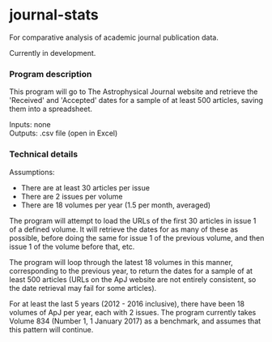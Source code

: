 # journal-stats
For comparative analysis of academic journal publication data.

Currently in development.  
  
### Program description ###
This program will go to The Astrophysical Journal website and retrieve the 'Received' and 'Accepted' dates for a sample of at least 500 articles, saving them into a spreadsheet.

Inputs: none  
Outputs: .csv file (open in Excel)

### Technical details ###

Assumptions:  
* There are at least 30 articles per issue
* There are 2 issues per volume
* There are 18 volumes per year (1.5 per month, averaged)

The program will attempt to load the URLs of the first 30 articles in issue 1 of a defined volume. It will retrieve the dates for as many of these as possible, before doing the same for issue 1 of the previous volume, and then issue 1 of the volume before that, etc.  

The program will loop through the latest 18 volumes in this manner, corresponding to the previous year, to return the dates for a sample of at least 500 articles (URLs on the ApJ website are not entirely consistent, so the date retrieval may fail for some articles).

For at least the last 5 years (2012 - 2016 inclusive), there have been 18 volumes  of ApJ per year, each with 2 issues. The program currently takes Volume 834 (Number 1, 1 January 2017) as a benchmark, and assumes that this pattern will continue. 
